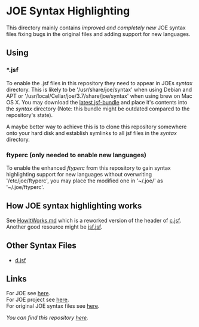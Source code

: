 JOE Syntax Highlighting
=======================

This directory mainly contains *improved and completely new* JOE syntax files
fixing bugs in the original files and adding support for new languages.

Using
-----

### *.jsf

To enable the .jsf files in this repository they need to appear in JOEs
*syntax* directory.  This is likely to be '/usr/share/joe/syntax' when using
Debian and APT or '/usr/local/Cellar/joe/3.7/share/joe/syntax' when using brew
on Mac OS X.  You may download the
[latest jsf-bundle](https://github.com/downloads/cmur2/joe-syntax/jsf-bundle_2.tar)
and place it's contents into the *syntax* directory (Note: this bundle might
be outdated compared to the repository's state).

A maybe better way to achieve this is to clone this repository somewhere
onto your hard disk and establish symlinks to all jsf files in the *syntax*
directory.

### ftyperc (only needed to enable new languages)

To enable the enhanced *ftyperc* from this repository to gain syntax
highlighting support for new languages without overwriting
'/etc/joe/ftyperc', you may place the modified one in '~/.joe/' as
'~/.joe/ftyperc'.

How JOE syntax highlighting works
---------------------------------

See [HowItWorks.md](https://github.com/cmur2/joe-syntax/blob/master/HowItWorks.md)
which is a reworked version of the header of
[c.jsf](http://joe-editor.hg.sourceforge.net/hgweb/joe-editor/joe-editor/file/tip/syntax/c.jsf.in).
Another good resource might be
[jsf.jsf](http://joe-editor.hg.sourceforge.net/hgweb/joe-editor/joe-editor/file/tip/syntax/jsf.jsf.in).

Other Syntax Files
------------------

* [d.jsf](https://gist.github.com/1032393)

Links
-----

For JOE see [here](http://joe-editor.sourceforge.net/).  
For JOE project see [here](http://sourceforge.net/projects/joe-editor/).  
For original JOE syntax files see [here](http://joe-editor.hg.sourceforge.net/hgweb/joe-editor/joe-editor/file/tip/syntax).  

*You can find this repository [here](https://github.com/cmur2/joe-syntax).*
